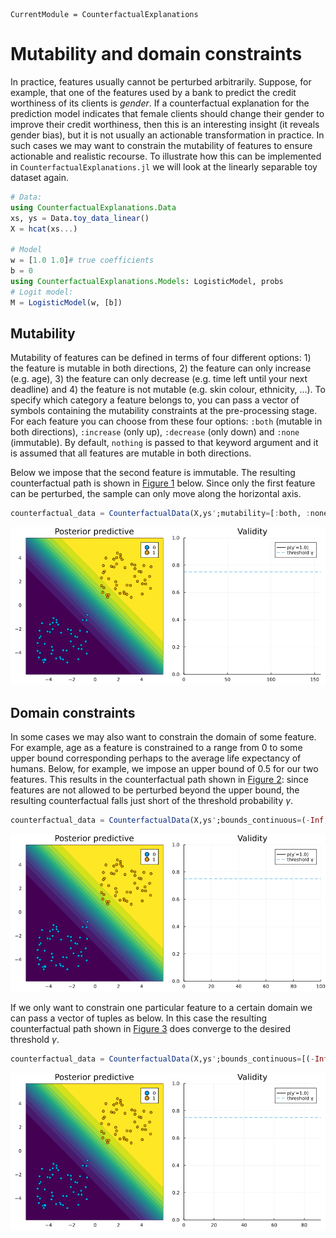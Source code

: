 ``` @meta
CurrentModule = CounterfactualExplanations 
```

# Mutability and domain constraints

In practice, features usually cannot be perturbed arbitrarily. Suppose, for example, that one of the features used by a bank to predict the credit worthiness of its clients is *gender*. If a counterfactual explanation for the prediction model indicates that female clients should change their gender to improve their credit worthiness, then this is an interesting insight (it reveals gender bias), but it is not usually an actionable transformation in practice. In such cases we may want to constrain the mutability of features to ensure actionable and realistic recourse. To illustrate how this can be implemented in `CounterfactualExplanations.jl` we will look at the linearly separable toy dataset again.

``` julia
# Data:
using CounterfactualExplanations.Data
xs, ys = Data.toy_data_linear()
X = hcat(xs...)

# Model
w = [1.0 1.0]# true coefficients
b = 0
using CounterfactualExplanations.Models: LogisticModel, probs 
# Logit model:
M = LogisticModel(w, [b])
```

## Mutability

Mutability of features can be defined in terms of four different options: 1) the feature is mutable in both directions, 2) the feature can only increase (e.g. age), 3) the feature can only decrease (e.g. time left until your next deadline) and 4) the feature is not mutable (e.g. skin colour, ethnicity, …). To specify which category a feature belongs to, you can pass a vector of symbols containing the mutability constraints at the pre-processing stage. For each feature you can choose from these four options: `:both` (mutable in both directions), `:increase` (only up), `:decrease` (only down) and `:none` (immutable). By default, `nothing` is passed to that keyword argument and it is assumed that all features are mutable in both directions.

Below we impose that the second feature is immutable. The resulting counterfactual path is shown in [Figure 1](#fig-mutability) below. Since only the first feature can be perturbed, the sample can only move along the horizontal axis.

``` julia
counterfactual_data = CounterfactualData(X,ys';mutability=[:both, :none])
```

![Figure 1: Counterfactual path with immutable feature.](www/mutability_mutability.gif)

## Domain constraints

In some cases we may also want to constrain the domain of some feature. For example, age as a feature is constrained to a range from 0 to some upper bound corresponding perhaps to the average life expectancy of humans. Below, for example, we impose an upper bound of 0.5 for our two features. This results in the counterfactual path shown in [Figure 2](#fig-mutability-domain): since features are not allowed to be perturbed beyond the upper bound, the resulting counterfactual falls just short of the threshold probability *γ*.

``` julia
counterfactual_data = CounterfactualData(X,ys';bounds_continuous=(-Inf,0.5))
```

![Figure 2: Counterfactual path with domain constraints.](www/mutability_domain.gif)

If we only want to constrain one particular feature to a certain domain we can pass a vector of tuples as below. In this case the resulting counterfactual path shown in [Figure 3](#fig-mutability-domain-2) does converge to the desired threshold *γ*.

``` julia
counterfactual_data = CounterfactualData(X,ys';bounds_continuous=[(-Inf,Inf),(-Inf,-0.5)])
```

![Figure 3: Counterfactual path with only one feature constrained to a certain domain.](www/mutability_domain_2.gif)
